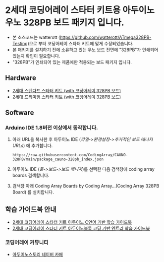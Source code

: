 # 2세대 코딩어레이 스타터 키트용 아두이노 우노 328PB 보드 패키지 입니다.
* 본 소스코드는 watterott (https://github.com/watterott/ATmega328PB-Testing)으로 부터 코딩어레이 스타터 키트에 맞게 수정되었습니다. 
* 본 패키지를 설치하기 전에 소유하고 있는 우노 보드 전면에 "328PB"가 인쇄되어 있는지 확인이 필요합니다.
* "328PB"가 인쇄되어 있는 제품에만 적용되는 보드 패키지 입니다.

## Hardware
* [2세대 스텐다드 스타터 키트 (with 코딩어레이 328PB 보드)](https://smartstore.naver.com/arduinostory/products/4350766869)
* [2세대 프리미엄 스타터 키트 (with 코딩어레이 328PB 보드)](https://smartstore.naver.com/arduinostory/products/5732957320)


## Software

### Arduino IDE 1.8버전 이상에서 동작합니다.

1. 아래 URL을 복사한 후 아두이노 IDE (*파일->환경설정->추가적인 보드 매니저 URLs*) 에 추가합니다.
   ```
   https://raw.githubusercontent.com/CodingArray/CAUNO-328PB/main/package_cauno-328pb_index.json
   ```

2. 아두이노 IDE (*툴->보드->보드 매니저*)를 선택한 다음 검색창에 coding array boards 검색합니다.

3. 검색창 아래 Coding Array Boards by Coding Array...(Coding Array 328PB Board) 를 설치합니다.


## 학습 가이드북 안내
* [2세대 코딩어레이 스타터 키트 아두이노 C언어 기반 학습 가이드북 ](https://cafe.naver.com/arduinostory/136993)
* [2세대 코딩어레이 스타터 키트 아두이노블록 코딩 기반  엔트리 학습 가이드북](https://cafe.naver.com/arduinostory/143087)


### 코딩어레이 커뮤니티
* [아두이노스토리 네이버 카페 ](https://cafe.naver.com/arduinostory)


